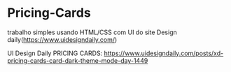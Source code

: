 # Pricing-Cards
trabalho simples usando HTML/CSS com UI do site Design daily(https://www.uidesigndaily.com/)

UI Design Daily PRICING CARDS: https://www.uidesigndaily.com/posts/xd-pricing-cards-card-dark-theme-mode-day-1449
